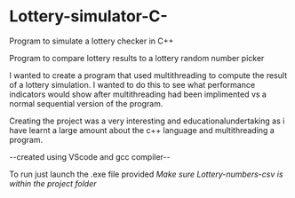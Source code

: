 # Lottery-simulator-C-
Program to simulate a lottery checker in C++

Program to compare lottery results to a lottery random number picker

I wanted to create a program that used multithreading to compute the result of a lottery simulation. I wanted to do this to see what performance indicators would show after multithreading had been implimented vs a normal sequential version of the program.

Creating the project was a very interesting and educationalundertaking as i have learnt a large amount about the c++ language and multithreading a program.

--created using VScode and gcc compiler--

To run just launch the .exe file provided *Make sure Lottery-numbers-csv is within the project folder*
